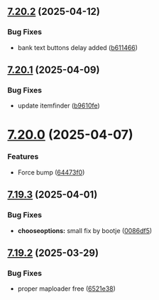 ## [7.20.2](https://github.com/Torwent/SRL-T/compare/v7.20.1...v7.20.2) (2025-04-12)


### Bug Fixes

* bank text buttons delay added ([b611466](https://github.com/Torwent/SRL-T/commit/b611466a7789d7fea987e521652fb20787ef077d))



## [7.20.1](https://github.com/Torwent/SRL-T/compare/v7.20.0...v7.20.1) (2025-04-09)


### Bug Fixes

* update itemfinder ([b9610fe](https://github.com/Torwent/SRL-T/commit/b9610fecf95f397880044ae4fa542007045dae24))



# [7.20.0](https://github.com/Torwent/SRL-T/compare/v7.19.3...v7.20.0) (2025-04-07)


### Features

* Force bump ([64473f0](https://github.com/Torwent/SRL-T/commit/64473f0964ddabdc013208e237ff4875b5ac2387))



## [7.19.3](https://github.com/Torwent/SRL-T/compare/v7.19.2...v7.19.3) (2025-04-01)


### Bug Fixes

* **chooseoptions:** small fix by bootje ([0086df5](https://github.com/Torwent/SRL-T/commit/0086df533e2b6432dd6f7ca029040ff9573784d9))



## [7.19.2](https://github.com/Torwent/SRL-T/compare/v7.19.1...v7.19.2) (2025-03-29)


### Bug Fixes

* proper maploader free ([6521e38](https://github.com/Torwent/SRL-T/commit/6521e382aec6ed19d270574c87f3ea15a444669c))



